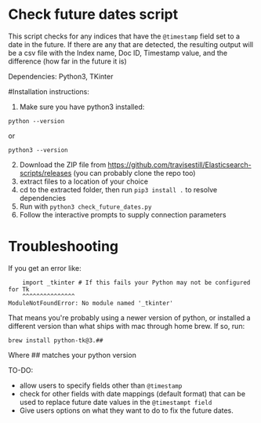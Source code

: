 # Check future dates script

This script checks for any indices that have the `@timestamp` field set to a date in the future. If there are any that are detected, the resulting output will be a csv file with the Index name, Doc ID, Timestamp value, and the difference (how far in the future it is)

Dependencies: Python3, TKinter

#Installation instructions:

1. Make sure you have python3 installed:
```
python --version
```
or
```
python3 --version
```
2. Download the ZIP file from https://github.com/travisestill/Elasticsearch-scripts/releases (you can probably clone the repo too)
3. extract files to a location of your choice
4. cd to the extracted folder, then run `pip3 install .` to resolve dependencies
5. Run with `python3 check_future_dates.py`
6. Follow the interactive prompts to supply connection parameters

# Troubleshooting

If you get an error like:
```
    import _tkinter # If this fails your Python may not be configured for Tk
    ^^^^^^^^^^^^^^^
ModuleNotFoundError: No module named '_tkinter'
```
That means you're probably using a newer version of python, or installed a different version than what ships with mac through home brew. If so, run:
```
brew install python-tk@3.##
```
Where ## matches your python version


TO-DO:
- allow users to specify fields other than `@timestamp`
- check for other fields with date mappings (default format) that can be used to replace future date values in the `@timestampt field`
- Give users options on what they want to do to fix the future dates.
